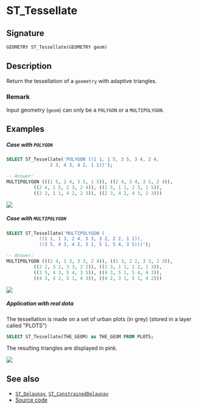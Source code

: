 # ST_Tessellate

## Signature

```sql
GEOMETRY ST_Tessellate(GEOMETRY geom)
```

## Description
Return the tessellation of a `geometry` with adaptive triangles.

### Remark
Input geometry (`geom`) can only be a `POLYGON` or a `MULTIPOLYGON`. 

## Examples

##### Case with `POLYGON`

```sql
SELECT ST_Tessellate('POLYGON ((1 1, 1 5, 3 5, 3 4, 2 4, 
				2 3, 4 3, 4 2, 1 1))');

-- Answer: 
MULTIPOLYGON (((1 5, 2 4, 3 5, 1 5)), ((2 4, 3 4, 3 5, 2 4)), 
	      ((2 4, 1 5, 2 3, 2 4)), ((1 5, 1 1, 2 3, 1 5)), 
	      ((2 3, 1 1, 4 2, 2 3)), ((2 3, 4 2, 4 3, 2 3)))
```

<img class="displayed" src="../ST_Tessellate_1.png"/>

##### Case with `MULTIPOLYGON`

```sql
SELECT ST_Tessellate('MULTIPOLYGON (
			((1 1, 1 3, 2 4, 3 3, 3 2, 2 2, 1 1)), 
  			((3 5, 4 3, 4 2, 3 1, 5 1, 5 4, 3 5)))');

-- Answer: 
MULTIPOLYGON (((2 4, 1 3, 3 3, 2 4)), ((1 3, 2 2, 3 3, 1 3)), 
	      ((2 2, 3 2, 3 3, 2 2)), ((1 3, 1 1, 2 2, 1 3)), 
	      ((3 5, 4 3, 5 4, 3 5)), ((4 3, 5 1, 5 4, 4 3)), 
	      ((4 3, 4 2, 5 1, 4 3)), ((4 2, 3 1, 5 1, 4 2)))
```

<img class="displayed" src="../ST_Tessellate_2.png"/>

##### Application with real data

The tessellation is made on a set of urban plots (in grey) (stored in a layer called "PLOTS")

```sql
SELECT ST_Tessellate(THE_GEOM) as THE_GEOM FROM PLOTS;
```

The resulting triangles are displayed in pink.

<img class="displayed" src="../ST_Tessellate_3.png"/>

## See also

* [`ST_Delaunay`](../ST_Delaunay), [`ST_ConstrainedDelaunay`](../ST_ConstrainedDelaunay)
* <a href="https://github.com/orbisgis/h2gis/blob/master/h2gis-functions/src/main/java/org/h2gis/functions/spatial/mesh/ST_Tessellate.java" target="_blank">Source code</a>
